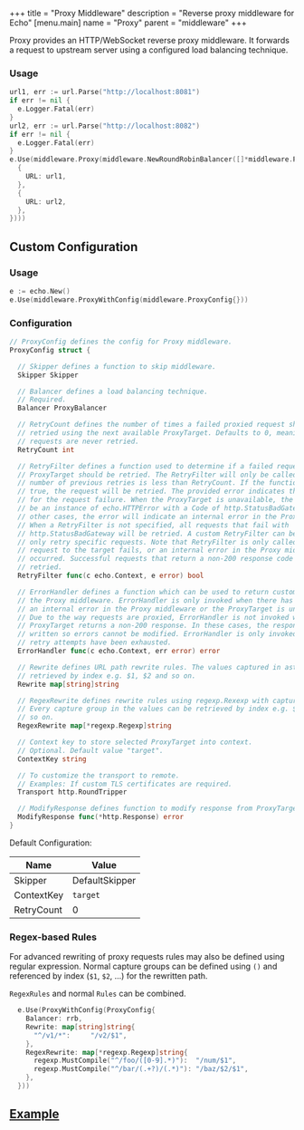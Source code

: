 +++
title = "Proxy Middleware"
description = "Reverse proxy middleware for Echo"
[menu.main]
  name = "Proxy"
  parent = "middleware"
+++

Proxy provides an HTTP/WebSocket reverse proxy middleware. It forwards a request
to upstream server using a configured load balancing technique.

### Usage

```go
url1, err := url.Parse("http://localhost:8081")
if err != nil {
  e.Logger.Fatal(err)
}
url2, err := url.Parse("http://localhost:8082")
if err != nil {
  e.Logger.Fatal(err)
}
e.Use(middleware.Proxy(middleware.NewRoundRobinBalancer([]*middleware.ProxyTarget{
  {
    URL: url1,
  },
  {
    URL: url2,
  },
})))
```

## Custom Configuration

### Usage

```go
e := echo.New()
e.Use(middleware.ProxyWithConfig(middleware.ProxyConfig{}))
```

### Configuration

```go
// ProxyConfig defines the config for Proxy middleware.
ProxyConfig struct {

  // Skipper defines a function to skip middleware.
  Skipper Skipper

  // Balancer defines a load balancing technique.
  // Required.
  Balancer ProxyBalancer

  // RetryCount defines the number of times a failed proxied request should be
  // retried using the next available ProxyTarget. Defaults to 0, meaning
  // requests are never retried.
  RetryCount int

  // RetryFilter defines a function used to determine if a failed request to a
  // ProxyTarget should be retried. The RetryFilter will only be called when the
  // number of previous retries is less than RetryCount. If the function returns
  // true, the request will be retried. The provided error indicates the reason
  // for the request failure. When the ProxyTarget is unavailable, the error will
  // be an instance of echo.HTTPError with a Code of http.StatusBadGateway. In all
  // other cases, the error will indicate an internal error in the Proxy middleware.
  // When a RetryFilter is not specified, all requests that fail with
  // http.StatusBadGateway will be retried. A custom RetryFilter can be provided to
  // only retry specific requests. Note that RetryFilter is only called when the
  // request to the target fails, or an internal error in the Proxy middleware has
  // occurred. Successful requests that return a non-200 response code cannot be
  // retried.
  RetryFilter func(c echo.Context, e error) bool

  // ErrorHandler defines a function which can be used to return custom errors from
  // the Proxy middleware. ErrorHandler is only invoked when there has been either
  // an internal error in the Proxy middleware or the ProxyTarget is unavailable.
  // Due to the way requests are proxied, ErrorHandler is not invoked when a
  // ProxyTarget returns a non-200 response. In these cases, the response is already
  // written so errors cannot be modified. ErrorHandler is only invoked after all
  // retry attempts have been exhausted.
  ErrorHandler func(c echo.Context, err error) error

  // Rewrite defines URL path rewrite rules. The values captured in asterisk can be
  // retrieved by index e.g. $1, $2 and so on.
  Rewrite map[string]string

  // RegexRewrite defines rewrite rules using regexp.Rexexp with captures
  // Every capture group in the values can be retrieved by index e.g. $1, $2 and
  // so on.
  RegexRewrite map[*regexp.Regexp]string

  // Context key to store selected ProxyTarget into context.
  // Optional. Default value "target".
  ContextKey string

  // To customize the transport to remote.
  // Examples: If custom TLS certificates are required.
  Transport http.RoundTripper

  // ModifyResponse defines function to modify response from ProxyTarget.
  ModifyResponse func(*http.Response) error
}
```

Default Configuration:

| Name       | Value          |
| ---------- | -------------- |
| Skipper    | DefaultSkipper |
| ContextKey | `target`       |
| RetryCount | 0              |

### Regex-based Rules

For advanced rewriting of proxy requests rules may also be defined using
regular expression. Normal capture groups can be defined using `()` and referenced by index (`$1`, `$2`, ...) for the rewritten path.

`RegexRules` and normal `Rules` can be combined.

```go
  e.Use(ProxyWithConfig(ProxyConfig{
    Balancer: rrb,
    Rewrite: map[string]string{
      "^/v1/*":     "/v2/$1",
    },
    RegexRewrite: map[*regexp.Regexp]string{
      regexp.MustCompile("^/foo/([0-9].*)"):  "/num/$1",
      regexp.MustCompile("^/bar/(.+?)/(.*)"): "/baz/$2/$1",
    },
  }))
```

## [Example](/cookbook/reverse-proxy)
